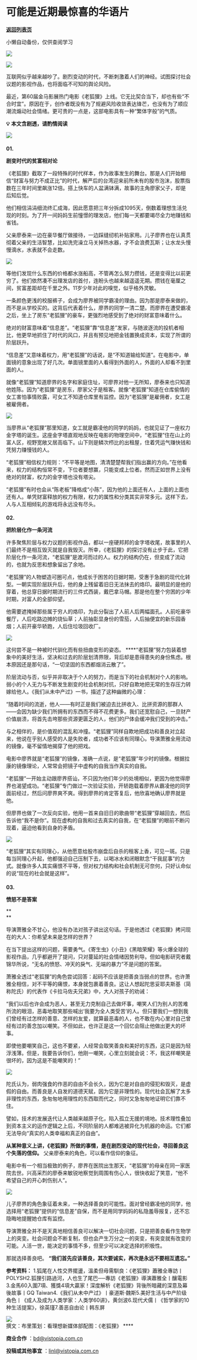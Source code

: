 # 可能是近期最惊喜的华语片

[**返回列表页**](/gzh/看理想)

小懒自动备份，仅供查阅学习

![](https://mmbiz.qpic.cn/mmbiz_png/aP7vrTpXJxRA0ViaNRqia18YGj5LgX4VSibTFXfBlkXZakYUA8yBkEQYYmpmDmxH0IZyeY4oUcOiabiaj1PywxF6StQ/640?wx_fmt=png)

![](https://mmbiz.qpic.cn/mmbiz_jpg/aP7vrTpXJxQ57EbLHjKxTgicQBWEK6WoTE3g1ic6l2rMFkl6YXBXvuQfYo6l15hjxJN8ZyvJMeE5YyIY39R9eib3w/640?wx_fmt=jpeg&from;=appmsg)

  

互联网似乎越来越吵了。剧烈变动的时代，不断刺激着人们的神经。试图探讨社会议题的影视作品，也将面临不可知的舆论风险。

最近，第60届金马影展热门电影《老狐狸》上线。它无比契合当下，却也有些“不合时宜”。原因在于，创作者既没有为了规避风险收敛表达锋芒，也没有为了顺应潮流煽动社会情绪。更可贵的一点是，这部电影具有一种“繁体字般”的气质。

  

 **💡** **本文含剧透，请酌情阅读**

  

![](https://mmbiz.qpic.cn/mmbiz_png/aP7vrTpXJxRA0ViaNRqia18YGj5LgX4VSibyicaNpfZMjSJFGHr85glQV0UvxPDGJ30TMHYUPnUHgbYyqpCwF83EGw/640?wx_fmt=png)

####

**01.**

 **剧变时代的贫富相对论**

  

《老狐狸》截取了一段特殊的时代样本，作为故事发生的舞台。那是人们开始相信“财富与努力不成正比”的时代，解严后的台湾迎来前所未有的股市泡沫，股票指数在三年时间里飙涨12倍。搭上快车的人盆满钵满，故事的主角廖家父子，却是后知后觉。

他们相信涓涓细流终汇成海，因此愿意把三年分拆成1095天，倒数着理想生活兑现的时刻。为了开一间妈妈生前憧憬的理发店，他们每一天都要竭尽全力地赚钱和省钱。

父亲廖泰来一边在豪华餐厅做接待，一边踩缝纫机补贴家用。儿子廖界也在认真贯彻着父亲的生活智慧，比如洗完澡立马关掉热水器，才不会浪费瓦斯；让水龙头慢慢滴水，水表就不会走数。

  

![](https://mmbiz.qpic.cn/mmbiz_png/UP4mWEf5RM3RO8ahYPK2xdqUwJeSMnpzDgGNpwNbu2mCkSkdB1xz2GtYqrvePfia424gXgcpSs7KlCbGzYibNjHw/640?&wx;_fmt=png)

  

等他们发现什么东西的价格都水涨船高，不管再怎么努力攒钱，还是变得比以前更穷了。他们依然凑不出理发店的首付，连盼头也越来越遥遥无期。攒钱在毫厘之间，贫富差距却在千里之外。11岁少年对此的嗅觉，似乎格外灵敏。

一条颜色更浅的校服裤子，会成为廖界被同学霸凌的理由。因为那是廖泰来做的，而不是从学校买的。这背后代表着什么，廖界的同学一清二楚。而廖界在遭受霸凌之后，坐上了房东“老狐狸”的豪车，更强烈地感受到了绝对的财富意味着什么。

绝对的财富意味着“信息差”。“老狐狸”靠“信息差”发家，与随波逐流的投机者相比，他更早地抓住了时代的风口，并且有预见地把金钱置换成资本，实现了所谓的阶层跃升。

“信息差”又意味着权力，用“老狐狸”的话说，是“不知道输给知道”。在电影中，单面镜的意象出现了好几次。单面镜里面的人看得到外面的人，外面的人却看不到里面的人。

就像“老狐狸”知道廖界的名字和家庭住址，可廖界对他一无所知，廖泰来也只知道他姓陈。因为“老狐狸”是房东，廖家父子是租客。就像“老狐狸”知道在仓库偷情的女工害怕事情败露，可女工不知道仓库里有监控。因为“老狐狸”是雇佣者，女工是被雇佣者。

  

![](https://mmbiz.qpic.cn/mmbiz_jpg/aP7vrTpXJxQ57EbLHjKxTgicQBWEK6WoT2cWCUQY52wPYcvsxVp7z0Kuicn4p9kPghkPibndGicWtmsXjBmZholTUg/640?wx_fmt=jpeg)

  

当廖界从“老狐狸”那里知道，女工就是霸凌他的同学的妈妈，也就见证了一座权力金字塔的诞生。这座金字塔直观地反映在电影的物理空间中，“老狐狸”住在山上的富人区，视野宽敞又居高临下。山下则是鳞次栉比的出租屋，住着凭运气赚快钱和凭努力赚慢钱的人。

“老狐狸”相信权力规则：“不平等是地图，清清楚楚帮我们指出赢的方向。”在他看来，权力的结构恒常不变，下位者要想赢，只能变成上位者。然而正如世界上没有绝对的财富，权力的金字塔也没有塔尖。

“老狐狸”有时也会从“陈老板”降格成“小陈”，因为他的上面还有人，上面的上面也还有人。单凭财富释放的权力有限，权力的属性和分类其实非常多元。这样下去，人与人互相倾轧的游戏将永远没有尽头。

####

**02.**

 **把阶层化作一条河流**

  

许多聚焦阶层与权力议题的影视作品，都以一座硬邦邦的金字塔收尾，故事里的人们最终不是相互毁灭就是自我毁灭。所幸，《老狐狸》的探讨没有止步于此，它把阶层化作一条河流，“老狐狸”是渡河而过的人。权力的结构仍在，但变成了流动的，也就为反思和想象留出了余地。

“老狐狸”的人物塑造可圈可点，他成长于困苦的日据时期，受惠于急剧的现代化转型。一朝实现阶层跃升后，他的身上残留着旧日无法抹去的烙印。最明显的是他的穿着，他总穿日据时期流行的三件式西装，戴巴拿马帽。那是他在整个穷困的少年时期，对富人的全部仰望。

他需要遮掩掉那些属于穷人的烙印，为此分裂出了人前人后两幅面孔。人前吃豪华餐厅，人后吃路边摊的烧仙草；人前抽彰显身份的雪茄，人后抽便宜的新乐园香烟；人前开豪华轿跑，人后住垃圾回收厂。

  

![](https://mmbiz.qpic.cn/mmbiz_png/UP4mWEf5RM3RO8ahYPK2xdqUwJeSMnpzTK9EWJUPyvyicHsXo0DO0pdNG8Px1icZ0ZibRdJXicq89iaUVZgqLibjWjPQ/640?&wx;_fmt=png)

  

这何尝不是一种被时代驯化而有些扭曲变形的姿态。
****“老狐狸”努力包装着想象中的美好生活，坚决和过去的阶层划清界限，背后却是患得患失的身份焦虑。根本原因还是那句话，“一切坚固的东西都烟消云散了”。

阶层流动与否，似乎并非取决于个人的努力，而是当下的社会机制对个人的影响。弱小的个人无力与不断发生剧变的社会机制对抗，只好自欺地把无常的生存压力转嫁给他人。《我们从未中产过》一书，描述了这种幽微的心理：

“随着时间的流逝，他人——有时正是我们被迫去比拼收入、比拼资源的那群人——会因为缺少我们所拥有的东西而不得不花费更多。我们还宽慰自己，一旦财产价值崩溃，将首先击垮那些资源更匮乏的人，他们的尸体会缓冲我们受到的冲击。”

与之相伴的，是价值观的混乱和冲撞。“老狐狸”同样自欺地把成功和善良对立起来，他说在乎别人感受的人是失败者，成功者不应该有同理心。导演萧雅全用流动的镜像，毫不留情地揭穿了他的把戏。

电影中廖界就是“老狐狸”的镜像，准确一点说，是“老狐狸”年少时的镜像。根据拉康的镜像理论，人常常会把镜子中虚构的自我当作真实的自我。

“老狐狸”一开始主动跟廖界搭讪，不只因为他们年少的处境相似，更因为他觉得廖界也渴望成功。“老狐狸”专门做过一次验证实验，开轿跑载着廖界从霸凌他的同学面前经过，然后问廖界爽不爽。得到廖界的肯定答复后，他欣喜地确认廖界就是他。

但廖界也做了一次反向实验，他用一首来自旧日的歌曲带“老狐狸”穿越回去，然后告诉他“我不是你”。现在虚构的自我和过去真实的自我，在“老狐狸”的眼前不断闪现着，逼迫他看到自身的矛盾。

  

![](https://mmbiz.qpic.cn/mmbiz_jpg/aP7vrTpXJxQ57EbLHjKxTgicQBWEK6WoTvTVG5Xre9ia6jyjsziaE2jEVkcEOr144wTSKicVN2qibed6OfdIzdTDficQ/640?wx_fmt=jpeg)

  

“老狐狸”其实有同理心，从他愿意给股市崩盘后自杀的租客上香，可见一斑。只是每当同理心升起，他都强迫自己压制下去，以喝冰水和闭眼默念“干我屁事”的方式。就像许多人其实痛恨不平等，但对权力结构和社会机制无可奈何，只好认命似的说“现在的社会就是这样”。

####

**03.**

 **愤怒不是答案**

 **  
**

导演萧雅全不甘心，他没有办法对孩子讲出这句话。于是他透过《老狐狸》拷问现在的大人：你希望未来是怎样的世界？

在当下提出这样的问题，需要勇气。《寄生虫》《小丑》《黑暗荣耀》等火爆全球的影视作品，几乎都避开了提问，只对蔓延的社会情绪因势利导。但如电影研究者戴锦华所说，“无名的愤怒、冲天的戾气、无端的暴力”不是问题的答案。

萧雅全透过“老狐狸”的角色尝试回答：起码不应该是把善良当弱点的世界。也许萧雅全相信，对不平等的痛恨，本身就包裹着善良。这让人想起陀思妥耶夫斯基（简称陀氏）的代表作《卡拉马佐夫兄弟》中，大人对孩子的劝诫：

“我们以后也许会成为恶人，甚至无力克制自己去做坏事，嘲笑人们为别人的苦难所流的眼泪，恶毒地取笑那些喊出‘我要为全人类受苦’的人。但只要我们一想到我们曾经有过怎样的善意、怎样的友爱，就算最恶毒的人，也不敢在内心里对自己曾经有过的善念加以嘲笑。不但如此，也许正是这一个回忆会阻止他做出更大的坏事。

即使他要嘲笑自己，这也不要紧，人经常会取笑善良和美好的东西，这只是因为轻浮浅薄。但是，我要告诉你们，他刚一嘲笑，心里立刻就会说：不，我这样嘲笑是很坏的，因为这是不能嘲笑的！”

  

![](https://mmbiz.qpic.cn/mmbiz_jpg/aP7vrTpXJxQ57EbLHjKxTgicQBWEK6WoTCr7icce1PZ60c2yiaXw3xn5kyHCXaXDia4ibSXDC7XoyTyjSjDhMQyjauw/640?wx_fmt=jpeg)

  

陀氏认为，弱肉强食的作恶的自由不会长久，因为它是对自由的侵犯和毁灭，是虚假的自由。而善良是人自发的道德天赋，因为它是非理性的。现代社会瓦解了太多非理性的东西，急匆匆地用理性的东西取而代之，同时又急匆匆地证明它们靠不住。

譬如，技术的发展迭代让人类越来越原子化，陷入孤立无援的境地。技术理性叠加到资本主义的运作逻辑之上后，不同阶层的人都难逃被异化为机器的命运。它们都无法导向“真实的人类幸福和真正的自由”。

**从某种意义上讲，《老狐狸》所做的事情，是在剧烈变动的现代社会，寻回善良这个失落的信仰。** 父亲廖泰来的角色，可以看作信仰的象征。

电影中有一个相当极致的例子，廖界在医院出生那天，“老狐狸”的母亲在同一家医院去世。兴高采烈的廖泰来敏锐地察觉到周围有伤心人，很快收起了笑意，“他不希望自己的开心刺伤别人”。

![](https://mmbiz.qpic.cn/mmbiz_png/UP4mWEf5RM3RO8ahYPK2xdqUwJeSMnpz1NETKdeiaw26jt2AnwQOIj2KNlVqBbBKsqTlDITx7r6sx7TibJkOZ2DA/640?&wx;_fmt=png)

  

儿子廖界的角色象征着未来，一种选择善良的可能性。面对曾经霸凌他的同学，他选择用“老狐狸”提供的“信息差”自保，而不是用同学妈妈的私隐羞辱报复，还不忘隐晦地提醒她仓库有监控。

导演萧雅全并不是天真地相信善良可以解决一切社会问题，只是把善良看作生物学上的突变。社会问题会不断复制，但也会产生万分之一的突变，有突变就有改变的可能。人活一世，能决定的事情不多，但至少可以决定选择的积极性。

那就选择善良吧。 **“我们首先应该善良，其次要诚实，再次是永远不要相互遗忘。”**

  

 **参考资料：**
1.狐尾在人性交界擺盪，溫柔但毋需馴良：《老狐狸》蕭雅全專訪丨POLYSH2.狐狸引路過河，人也生了尾巴──專訪《老狐狸》導演蕭雅全丨釀電影3.金馬60入圍7項、獲獎4項大贏家！深度解析《老狐狸》背後所暗藏的深意及幕後故事丨GQ
Taiwan4.《我们从未中产过》丨豪道斯·魏斯5.美好生活与中产阶级角色丨《成人及成为人类学家：人类学60讲》，黄剑波6.现代犬儒丨《哲学家的10种生活提案》，徐英瑾7.善恶自由论丨韩东屏

  

![](https://mmbiz.qpic.cn/mmbiz_png/aP7vrTpXJxRA0ViaNRqia18YGj5LgX4VSibCtkY28xLiaOEanibJrx7E0bWiaH8tRc0WkaCZ35VoiabPsr0urCBdAzT9Q/640?wx_fmt=png)  
撰文：布里策划：看理想新媒体部配图：《老狐狸》 ****

 **商业合作** ：bd@vistopia.com.cn  

 **投稿或其他事宜** ：linl@vistopia.com.cn

